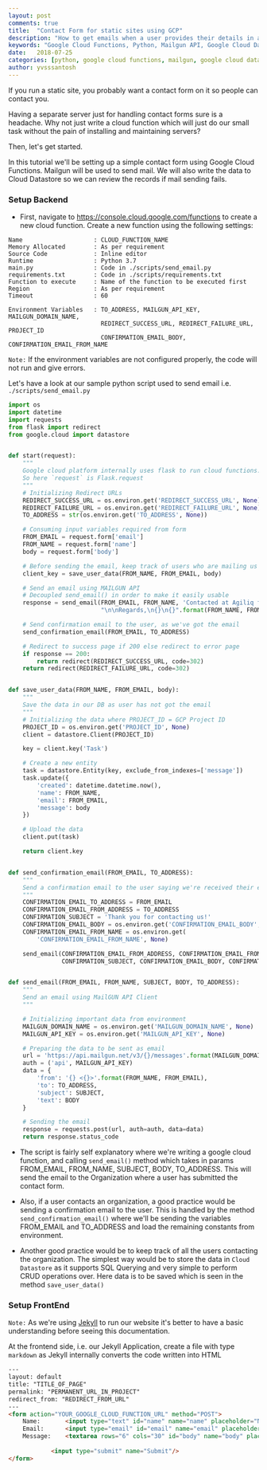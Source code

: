 ```yaml
---
layout: post
comments: true
title:  "Contact Form for static sites using GCP"
description: "How to get emails when a user provides their details in a contact form in our website - Best Practices"
keywords: "Google Cloud Functions, Python, Mailgun API, Google Cloud Datastore"
date:   2018-07-25
categories: [python, google cloud functions, mailgun, google cloud datastore]
author: yvsssantosh
---
```


If you run a static site, you probably want a contact form on it so people can contact you. 

Having a separate server just for handling contact forms sure is a headache. Why not just write a cloud function which will just do our small task without the pain of installing and maintaining servers? 

Then, let's get started.

In this tutorial we'll be setting up a simple contact form using Google Cloud Functions. 
Mailgun will be used to send mail. We will also write the data to Cloud Datastore so we can review the records if mail sending fails.

### Setup Backend

* First, navigate to <https://console.cloud.google.com/functions> to create a new cloud function. Create a new function using the following settings:

```
Name                    : CLOUD_FUNCTION_NAME
Memory Allocated        : As per requirement
Source Code             : Inline editor
Runtime                 : Python 3.7
main.py                 : Code in ./scripts/send_email.py
requirements.txt        : Code in ./scripts/requirements.txt
Function to execute     : Name of the function to be executed first
Region                  : As per requirement
Timeout                 : 60

Environment Variables   : TO_ADDRESS, MAILGUN_API_KEY, MAILGUN_DOMAIN_NAME, 
                          REDIRECT_SUCCESS_URL, REDIRECT_FAILURE_URL, PROJECT_ID
                          CONFIRMATION_EMAIL_BODY, CONFIRMATION_EMAIL_FROM_NAME
```

`Note:` If the environment variables are not configured properly, the code will not run and give errors.

Let's have a look at our sample python script used to send email i.e. `./scripts/send_email.py`

```py
import os
import datetime
import requests
from flask import redirect
from google.cloud import datastore


def start(request):
    """
    Google cloud platform internally uses flask to run cloud functions.
    So here `request` is Flask.request
    """
    # Initializing Redirect URLs
    REDIRECT_SUCCESS_URL = os.environ.get('REDIRECT_SUCCESS_URL', None)
    REDIRECT_FAILURE_URL = os.environ.get('REDIRECT_FAILURE_URL', None)
    TO_ADDRESS = str(os.environ.get('TO_ADDRESS', None))

    # Consuming input variables required from form
    FROM_EMAIL = request.form['email']
    FROM_NAME = request.form['name']
    body = request.form['body']

    # Before sending the email, keep track of users who are mailing us
    client_key = save_user_data(FROM_NAME, FROM_EMAIL, body)

    # Send an email using MAILGUN API
    # Decoupled send_email() in order to make it easily usable
    response = send_email(FROM_EMAIL, FROM_NAME, 'Contacted at Agiliq form', body +
                          "\n\nRegards,\n{}\n{}".format(FROM_NAME, FROM_EMAIL), TO_ADDRESS)

    # Send confirmation email to the user, as we've got the email
    send_confirmation_email(FROM_EMAIL, TO_ADDRESS)

    # Redirect to success page if 200 else redirect to error page
    if response == 200:
        return redirect(REDIRECT_SUCCESS_URL, code=302)
    return redirect(REDIRECT_FAILURE_URL, code=302)


def save_user_data(FROM_NAME, FROM_EMAIL, body):
    """
    Save the data in our DB as user has not got the email
    """
    # Initializing the data where PROJECT_ID = GCP Project ID
    PROJECT_ID = os.environ.get('PROJECT_ID', None)
    client = datastore.Client(PROJECT_ID)

    key = client.key('Task')

    # Create a new entity
    task = datastore.Entity(key, exclude_from_indexes=['message'])
    task.update({
        'created': datetime.datetime.now(),
        'name': FROM_NAME,
        'email': FROM_EMAIL,
        'message': body
    })

    # Upload the data
    client.put(task)

    return client.key


def send_confirmation_email(FROM_EMAIL, TO_ADDRESS):
    """
    Send a confirmation email to the user saying we're received their email.
    """
    CONFIRMATION_EMAIL_TO_ADDRESS = FROM_EMAIL
    CONFIRMATION_EMAIL_FROM_ADDRESS = TO_ADDRESS
    CONFIRMATION_SUBJECT = 'Thank you for contacting us!'
    CONFIRMATION_EMAIL_BODY = os.environ.get('CONFIRMATION_EMAIL_BODY', None)
    CONFIRMATION_EMAIL_FROM_NAME = os.environ.get(
        'CONFIRMATION_EMAIL_FROM_NAME', None)

    send_email(CONFIRMATION_EMAIL_FROM_ADDRESS, CONFIRMATION_EMAIL_FROM_NAME,
               CONFIRMATION_SUBJECT, CONFIRMATION_EMAIL_BODY, CONFIRMATION_EMAIL_TO_ADDRESS)


def send_email(FROM_EMAIL, FROM_NAME, SUBJECT, BODY, TO_ADDRESS):
    """
    Send an email using MailGUN API Client
    """

    # Initializing important data from environment
    MAILGUN_DOMAIN_NAME = os.environ.get('MAILGUN_DOMAIN_NAME', None)
    MAILGUN_API_KEY = os.environ.get('MAILGUN_API_KEY', None)

    # Preparing the data to be sent as email
    url = 'https://api.mailgun.net/v3/{}/messages'.format(MAILGUN_DOMAIN_NAME)
    auth = ('api', MAILGUN_API_KEY)
    data = {
        'from': '{} <{}>'.format(FROM_NAME, FROM_EMAIL),
        'to': TO_ADDRESS,
        'subject': SUBJECT,
        'text': BODY
    }

    # Sending the email
    response = requests.post(url, auth=auth, data=data)
    return response.status_code
```

* The script is fairly self explanatory where we're writing a google cloud function, and calling `send_email()` method which takes in params FROM_EMAIL, FROM_NAME, SUBJECT, BODY, TO_ADDRESS. This will send the email to the Organization where a user has submitted the contact form.

* Also, if a user contacts an organization, a good practice would be sending a confirmation email to the user. This is handled by the method `send_confirmation_email()` where we'll be sending the variables FROM_EMAIL and TO_ADDRESS and load the remaining constants from environment.

* Another good practice would be to keep track of all the users contacting the organization. The simplest way would be to store the data in `Cloud Datastore` as it supports SQL Querying and very simple to perform CRUD operations over. Here data is to be saved which is seen in the method `save_user_data()`

### Setup FrontEnd

`Note:` As we're using [Jekyll](https://jekyllrb.com/) to run our website it's better to have a basic understanding before seeing this documentation.

At the frontend side, i.e. our Jekyll Application, create a file with type `markdown` as Jekyll internally converts the code written into HTML

```html
---
layout: default
title: "TITLE_OF_PAGE"
permalink: "PERMANENT_URL_IN_PROJECT"
redirect_from: "REDIRECT_FROM_URL"
---
<form action="YOUR_GOOGLE_CLOUD_FUNCTION_URL" method="POST">
    Name:       <input type="text" id="name" name="name" placeholder="Name">
    Email:      <input type="email" id="email" name="email" placeholder="email">
    Message:    <textarea rows="6" cols="30" id="body" name="body" placeholder="Message"></textarea>
            
            <input type="submit" name="Submit"/>
</form>
```
